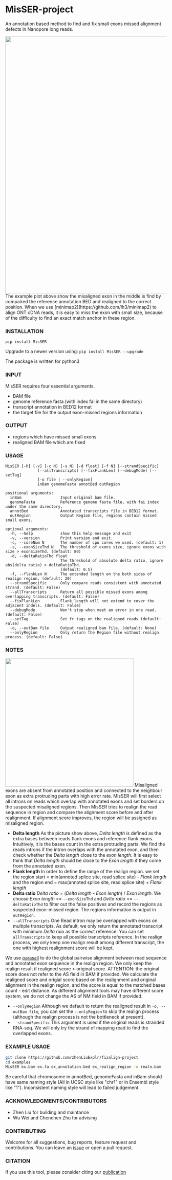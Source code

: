 # MisSER-project
An annotation based method to find and fix small exons missed alignment defects in Nanopore long reads.

<img src="https://github.com/zhenLiuXplr/MisSER-project/examples/pictures/ex1.png" width=800>
The example plot above show the misaligned exon in the middle is find by compaired the reference annotation BED and realigned to the correct position. When we use [minimap2](https://github.com/lh3/minimap2) to align ONT cDNA reads, it is easy to miss the exon with small size, because of the difficulty to find an exact match anchor in these region.

### INSTALLATION

`pip install MisSER`

Upgrade to a newer version using:
`pip install MisSER --upgrade`

The package is written for python3

### INPUT

MisSER requires four essential arguments.
- BAM file
- genome reference fasta (with index fai in the same directory)
- transcript annotation in BED12 format
- the target file for the output exon-missed regions information 

### OUTPUT
- regions which have missed small exons
- realigned BAM file which are fixed 

### USAGE
```
MisSER [-h] [-v] [-c N] [-s N] [-d float] [-f N] [--strandSpecific]
              [--allTranscripts] [--fixFlankLen] [--debugMode] [--setTag]
              [-o file | --onlyRegion]
              inBam genomeFasta annotBed outRegion

positional arguments:
  inBam                 Input original bam file.
  genomeFasta           Reference genome fasta file, with fai index under the same directory.
  annotBed              Annotated transcripts file in BED12 format.
  outRegion             Output Region file, regions contain missed small exons.

optional arguments:
  -h, --help            show this help message and exit
  -v, --version         Print version and exit.
  -c, --coreNum N       The number of cpu cores we used. (default: 1)
  -s, --exonSizeThd N   The threshold of exons size, ignore exons with size > exonSizeThd. (default: 80)
  -d, --deltaRatioThd float
                        The threshold of absolute delta ratio, ignore abs(delta ratio) > deltaRatioThd.
                        (default: 0.5)
  -f, --flankLen N      The extended length on the both sides of realign region. (default: 20)
  --strandSpecific      Only compare reads consistent with annotated strand. (default: False)
  --allTranscripts      Return all possible missed exons among overlapping transcripts. (default: False)
  --fixFlankLen         Flank length will not extend to cover the adjacent indels. (default: False)
  --debugMode           Won't stop when meet an error in one read. (default: False)
  --setTag              Set fr tags on the realigned reads (default: False)
  -o, --outBam file     Output realigned bam file. (default: None)
  --onlyRegion          Only return the Region file without realign process. (default: False)

```

### NOTES
<img src="https://github.com/zhenLiuXplr/MisSER-project/examples/pictures/illustrator.png" width=400>
Misaligned exons are absent from annotated position and connected to the neighbour exon as extra protruding parts with high error rate. MisSER will first select all introns on reads which overlap with annotated exons and set borders on the suspected misaligned regions. Then MisSER tries to realign the read sequence in region and compare the alignment score before and after realignment. If alignment score improves, the region will be assigned as misaligned region.

- **Delta length** As the picture show above, *Delta length* is defined as the extra bases between reads flank exons and reference flank exons. Intuitively, it is the bases count in the extra protruding parts. We find the reads introns if the intron overlaps with the annotated exon, and then check whether the *Delta length* close to the *exon length*. It is easy to think that *Delta length* should be close to the *Exon length* if they come from the annotated exon.
- **Flank length** In order to define the range of the realign region. we set the region start = min(annoted splice site, read splice site) - *Flank length* and the region end = max(annoted splice site, read splice site) + *Flank length*
- **Delta ratio** *Delta ratio* = (*Delta length* - *Exon length*) / *Exon length*. We choose *Exon length* <= `--exonSizeThd` and *Delta ratio* <= `--deltaRatioThd` to filter out the false positives and record the regions as suspected exon-missed region. The regions information is output in `outRegion`.
- `--allTranscripts` One Read intron may be overlapped with exons on multiple transcripts. As default, we only return the annotated transcript with minimum *Delta raio* as the correct reference. You can set `--allTranscripts` to keep all possible transcripts reference. In the realign process, we only keep one realign result among different transcript, the one with highest realignment score will be kept.

We use [parasail](https://github.com/jeffdaily/parasail-python) to do the global pairwise alignment between read sequence and annotated exon sequence in the realign region. We only keep the realign result if realigned score > original score. 
ATTENTION: the original score does not refer to the AS field in BAM if provided. We calculate the realigned score and origial score based on the realignment and original alignment in the realign region, and the score is equal to the matched bases count - edit distance. As different alignment tools may have different score system, we do not change the AS of NM field in BAM if provided.
- `--onlyRegion` Although we default to return the realigned result in `-o, --outBam file`, you can set the `--onlyRegion` to skip the realign process (although the realign process is not the bottleneck at present).
- `--strandSpecific` This argument is used if the original reads is stranded RNA-seq. We will only try the strand of mapping read to find the overlapped exons.

### EXAMPLE USAGE
```bash
git clone https://github.com/zhenLiuExplr/fixalign-project
cd examples
MisSER ex.bam ex.fa ex_annotation.bed ex_realign_region -o realn.bam
```
Be careful that chromosome in annotBed, genomeFasta and inBam should have same naming style (All in UCSC style like "chr1" or in Ensembl style like "1"). Inconsistent naming style will lead to failed judgement.

### ACKNOWLEDGMENTS/CONTRIBUTORS
- Zhen Liu for building and maintance
- Wu Wei and Chenchen Zhu for advising

### CONTRIBUTING
Welcome for all suggestions, bug reports, feature request and contributions. You can leave an [issue](https://github.com/zhenLiuExplr/MisSER-project/issues) or open a pull request.

### CITATION
If you use this tool, please consider citing our [publication]()
